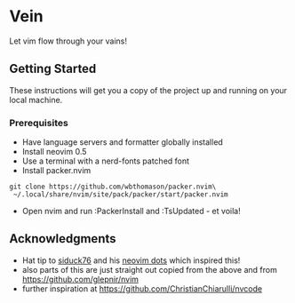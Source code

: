 # Vein

Let vim flow through your vains!

## Getting Started

These instructions will get you a copy of the project up and running on your local machine.

### Prerequisites

- Have language servers and formatter globally installed
- Install neovim 0.5
- Use a terminal with a nerd-fonts patched font
- Install packer.nvim

```shell
git clone https://github.com/wbthomason/packer.nvim\
 ~/.local/share/nvim/site/pack/packer/start/packer.nvim
```

- Open nvim and run :PackerInstall and :TsUpdated - et voila!

## Acknowledgments

- Hat tip to [siduck76](https://github.com/siduck76) and his [neovim dots](https://github.com/siduck76/neovim-dots) which inspired this!
- also parts of this are just straight out copied from the above and from https://github.com/glepnir/nvim
- further inspiration at https://github.com/ChristianChiarulli/nvcode
